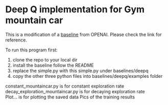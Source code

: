 # Deep Q implementation for Gym mountain car

This is a modification of a [baseline](https://github.com/openai/baselines)
from OPENAI. Please check the link for reference.

To run this program first:
1. clone the repo to your local dir
2. install the baseline follow the README
3. replace the simple.py with this simple.py under baselines/deepq
4. copy the other three python files into baselines/deepq/examples folder


constant_mountaincar.py is for constant exploration rate\
decay_exploration_mountaincar.py is for decaying exploration rate\
Plot... is for plotting the saved data
Pics of the training results

